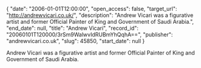 {
  "date": "2006-01-01T12:00:00", 
  "open_access": false, 
  "target_url": "http://andrewvicari.co.uk/", 
  "description": "Andrew Vicari was a figurative artist and former Official Painter of King and Government of Saudi Arabia.", 
  "end_date": null, 
  "title": "Andrew Vicari", 
  "record_id": "20060101T120000/3rSm9WalwvIdRUBmYhQqhA==", 
  "publisher": "andrewvicari.co.uk", 
  "slug": 45850, 
  "start_date": null
}

Andrew Vicari was a figurative artist and former Official Painter of King and Government of Saudi Arabia.